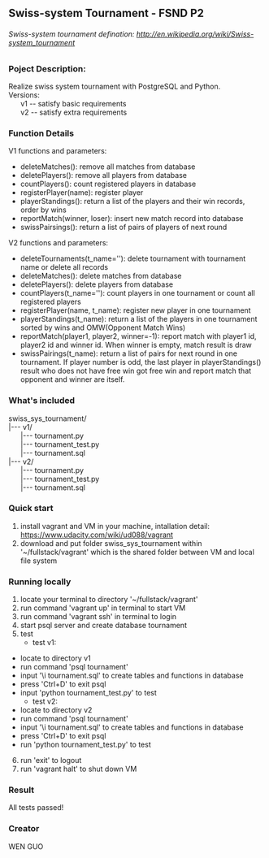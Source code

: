 ## Swiss-system Tournament - FSND P2
###### Swiss-system tournament defination: http://en.wikipedia.org/wiki/Swiss-system_tournament
### Poject Description:
Realize swiss system tournament with PostgreSQL and Python.      
Versions:     
&nbsp;&nbsp;&nbsp;&nbsp;&nbsp;&nbsp;v1 -- satisfy basic requirements  
&nbsp;&nbsp;&nbsp;&nbsp;&nbsp;&nbsp;v2 -- satisfy extra requirements
### Function Details
V1 functions and parameters:   
- deleteMatches(): remove all matches from database
- deletePlayers(): remove all players from database
- countPlayers(): count registered players in database
- registerPlayer(name): register player
- playerStandings(): return a list of the players and their win records, order by wins
- reportMatch(winner, loser): insert new match record into database
- swissPairsings(): return a list of pairs of players of next round

V2 functions and parameters:
- deleteTournaments(t_name=''): delete tournament with tournament name or delete all records
- deleteMatches(): delete matches from database
- deletePlayers(): delete players from database
- countPlayers(t_name=''): count players in one tournament or count all registered players
- registerPlayer(name, t_name): register new player in one tournament
- playerStandings(t_name): return a list of the players in one tournament sorted by wins and OMW(Opponent Match Wins)
- reportMatch(player1, player2, winner=-1): report match with player1 id, player2 id and winner id. When winner is empty, match result is draw
- swissPairings(t_name): return a list of pairs for next round in one tournament. If player number is odd, the last player in playerStandings() result who does not have free win got free win and report match that opponent and winner are itself.

### What's included
swiss_sys_tournament/   
|--- v1/  
&nbsp;&nbsp;&nbsp;&nbsp;&nbsp;&nbsp;|--- tournament.py   
&nbsp;&nbsp;&nbsp;&nbsp;&nbsp;&nbsp;|--- tournament_test.py   
&nbsp;&nbsp;&nbsp;&nbsp;&nbsp;&nbsp;|--- tournament.sql  
|--- v2/    
&nbsp;&nbsp;&nbsp;&nbsp;&nbsp;&nbsp;|--- tournament.py    
&nbsp;&nbsp;&nbsp;&nbsp;&nbsp;&nbsp;|--- tournament_test.py    
&nbsp;&nbsp;&nbsp;&nbsp;&nbsp;&nbsp;|--- tournament.sql     

### Quick start
1. install vagrant and VM in your machine, intallation detail:
    https://www.udacity.com/wiki/ud088/vagrant
2. download and put folder swiss_sys_tournament within '~/fullstack/vagrant' which is the shared folder between VM and local file system

### Running locally
1. locate your terminal to directory '~/fullstack/vagrant'
2. run command 'vagrant up' in terminal to start VM
3. run command 'vagrant ssh' in terminal to login
4. start psql server and create database tournament
5. test  
    - test v1:
 - locate to directory v1
 - run command 'psql tournament'
 - input '\i tournament.sql' to create tables and functions in database
 - press 'Ctrl+D' to exit psql
 - input 'python tournament_test.py' to test 
    - test v2: 
 - locate to directory v2
 - run command 'psql tournament'
 - input '\i tournament.sql' to create tables and functions in database
 - press 'Ctrl+D' to exit psql
 - run 'python tournament_test.py' to test        
6. run 'exit' to logout
7. run 'vagrant halt' to shut down VM

### Result
All tests passed!

### Creator
WEN GUO
